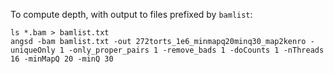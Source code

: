 To compute depth, with output to files prefixed by `bamlist`:
```
ls *.bam > bamlist.txt
angsd -bam bamlist.txt -out 272torts_1e6_minmapq20minq30_map2kenro -uniqueOnly 1 -only_proper_pairs 1 -remove_bads 1 -doCounts 1 -nThreads 16 -minMapQ 20 -minQ 30
```
